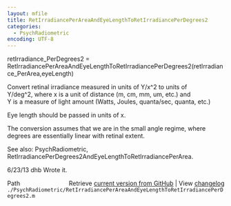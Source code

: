 ```yaml
---
layout: mfile
title: RetIrradiancePerAreaAndEyeLengthToRetIrradiancePerDegrees2
categories:
  - PsychRadiometric
encoding: UTF-8
---
```


retIrradiance\_PerDegrees2 = RetIrradiancePerAreaAndEyeLengthToRetIrradiancePerDegrees2(retIrradiance\_PerArea,eyeLength)  

Convert retinal irradiance measured in units of Y/x^2 to units of  
Y/deg^2, where x is a unit of distance (m, cm, mm, um, etc.) and  
Y is a measure of light amount (Watts, Joules, quanta/sec, quanta, etc.)  

Eye length should be passed in units of x.  

The conversion assumes that we are in the small angle regime, where  
degrees are essentially linear with retinal extent.  

See also: PsychRadiometric, RetIrradiancePerDegrees2AndEyeLengthToRetIrradiancePerArea.  

6/23/13  dhb  Wrote it.  


<div class="code_header" style="text-align:right;">
  <span style="float:left;">Path&nbsp;&nbsp;</span> <span class="counter">Retrieve <a href=
  "https://raw.github.com/Psychtoolbox-3/Psychtoolbox-3/beta/./PsychRadiometric/RetIrradiancePerAreaAndEyeLengthToRetIrradiancePerDegrees2.m">current version from GitHub</a> | View <a href=
  "https://github.com/Psychtoolbox-3/Psychtoolbox-3/commits/beta/./PsychRadiometric/RetIrradiancePerAreaAndEyeLengthToRetIrradiancePerDegrees2.m">changelog</a></span>
</div>
<div class="code">
  <code>./PsychRadiometric/RetIrradiancePerAreaAndEyeLengthToRetIrradiancePerDegrees2.m</code>
</div>
